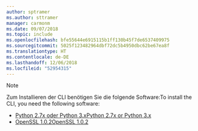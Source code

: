 ```yaml
---
author: sptramer
ms.author: sttramer
manager: carmonm
ms.date: 09/07/2018
ms.topic: include
ms.openlocfilehash: bfe55644e6915115b1ff130b45f7de6537409975
ms.sourcegitcommit: 5025f123482964dbf72dc5b4950dbc62be67ea8f
ms.translationtype: HT
ms.contentlocale: de-DE
ms.lasthandoff: 12/06/2018
ms.locfileid: "52954315"
---
```

> [!NOTE]
> <span data-ttu-id="f2d7a-101">Zum Installieren der CLI benötigen Sie die folgende Software:</span><span class="sxs-lookup"><span data-stu-id="f2d7a-101">To install the CLI, you need the following software:</span></span>
>
> * [<span data-ttu-id="f2d7a-102">Python 2.7x oder Python 3.x</span><span class="sxs-lookup"><span data-stu-id="f2d7a-102">Python 2.7x or Python 3.x</span></span>](https://www.python.org/downloads/)
> * [<span data-ttu-id="f2d7a-103">OpenSSL 1.0.2</span><span class="sxs-lookup"><span data-stu-id="f2d7a-103">OpenSSL 1.0.2</span></span>](https://www.openssl.org/source/)
